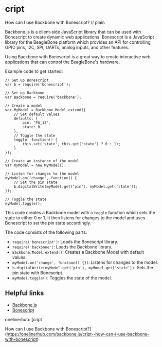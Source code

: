 # cript

How can I use Backbone with Bonescript?
// plain

Backbone.js is a client-side JavaScript library that can be used with Bonescript to create dynamic web applications. Bonescript is a JavaScript library for the BeagleBone platform which provides an API for controlling GPIO pins, I2C, SPI, UARTs, analog inputs, and other features.

Using Backbone with Bonescript is a great way to create interactive web applications that can control the BeagleBone's hardware.

Example code to get started:

```
// Set up Bonescript
var b = require('bonescript');

// Set up Backbone
var Backbone = require('backbone');

// Create a model
var MyModel = Backbone.Model.extend({
    // Set default values
    defaults: {
        pin: 'P8_13',
        state: 0
    },
    // Toggle the state
    toggle: function() {
        this.set('state', this.get('state') ? 0 : 1);
    }
});

// Create an instance of the model
var myModel = new MyModel();

// Listen for changes to the model
myModel.on('change', function() {
    // Set the pin state
    b.digitalWrite(myModel.get('pin'), myModel.get('state'));
});

// Toggle the state
myModel.toggle();
```

This code creates a Backbone model with a `toggle` function which sets the state to either 0 or 1. It then listens for changes to the model and uses Bonescript to set the pin state accordingly.

The code consists of the following parts:

- `require('bonescript')`: Loads the Bonescript library.
- `require('backbone')`: Loads the Backbone library.
- `Backbone.Model.extend()`: Creates a Backbone Model with default values.
- `myModel.on('change', function() {})`: Listens for changes to the model.
- `b.digitalWrite(myModel.get('pin'), myModel.get('state'))`: Sets the pin state with Bonescript.
- `myModel.toggle()`: Toggles the state of the model.

## Helpful links

- [Backbone.js](http://backbonejs.org/)
- [Bonescript](https://github.com/jadonk/bonescript)

onelinerhub: [cript

How can I use Backbone with Bonescript?](https://onelinerhub.com/backbone.js/cript--how-can-i-use-backbone-with-bonescript)